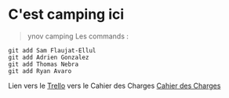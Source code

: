 # C'est camping ici
> ynov camping
Les commands :
```
git add Sam Flaujat-Ellul
git add Adrien Gonzalez
git add Thomas Nebra
git add Ryan Avaro
```

Lien vers le [Trello](https://trello.com/b/PygR7QyU/ynov-camping)
vers le Cahier des Charges [Cahier des Charges](Cahier_des_charges.md)